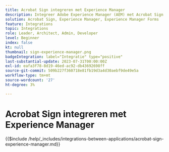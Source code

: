 ```yaml
---
title: Acrobat Sign integreren met Experience Manager
description: Integreer Adobe Experience Manager (AEM) met Acrobat Sign om het verzenden van documenten ter ondertekening te stroomlijnen.
solution: Acrobat Sign, Experience Manager, Experience Manager Forms
feature: Integrations
topic: Integrations
role: Leader, Architect, Admin, Developer
level: Beginner
index: false
kt: null
thumbnail: sign-experience-manager.png
badgeIntegration: label="Integratie" type="positive"
last-substantial-update: 2023-07-31T00:00:00Z
exl-id: eafa3f78-8d19-46ed-ac92-db43692698ff
source-git-commit: 509b227f360718e81fb19d3a4d30aebf9de49e5a
workflow-type: tm+mt
source-wordcount: '27'
ht-degree: 3%

---
```


# Acrobat Sign integreren met Experience Manager

{{$include /help/_includes/integrations-between-applications/acrobat-sign-experience-manager.md}}
